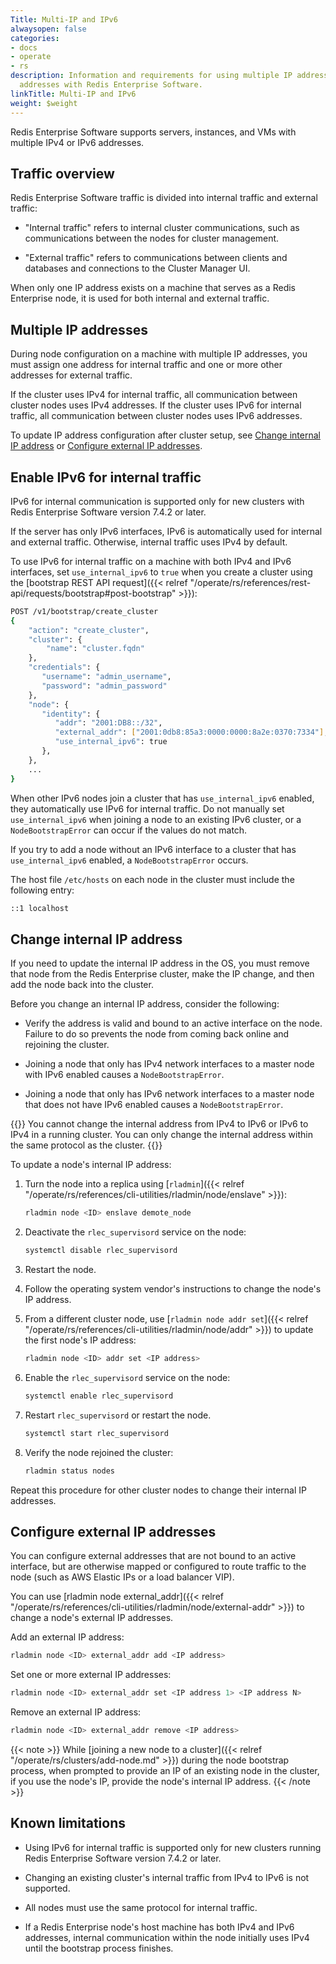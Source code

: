 ```yaml
---
Title: Multi-IP and IPv6
alwaysopen: false
categories:
- docs
- operate
- rs
description: Information and requirements for using multiple IP addresses or IPv6
  addresses with Redis Enterprise Software.
linkTitle: Multi-IP and IPv6
weight: $weight
---
```

Redis Enterprise Software supports servers, instances, and VMs with
multiple IPv4 or IPv6 addresses.

## Traffic overview

Redis Enterprise Software traffic is divided into internal traffic and external traffic:

- "Internal traffic" refers to internal cluster communications, such as communications between the nodes for cluster management.

- "External traffic" refers to communications between clients and databases and connections to the Cluster Manager UI.

When only one IP address exists on a machine that serves as a Redis Enterprise node, it is used for both internal and external traffic.

## Multiple IP addresses

During node configuration on a machine with multiple IP addresses, you must assign one address for internal traffic and one or more other addresses for external traffic.

If the cluster uses IPv4 for internal traffic, all communication between cluster nodes uses IPv4 addresses. If the cluster uses IPv6 for internal traffic, all communication between cluster nodes uses IPv6 addresses.

To update IP address configuration after cluster setup, see [Change internal IP address](#change-internal-ip-address) or [Configure external IP addresses](#configure-external-ip-addresses).

## Enable IPv6 for internal traffic

IPv6 for internal communication is supported only for new clusters with Redis Enterprise Software version 7.4.2 or later.

If the server has only IPv6 interfaces, IPv6 is automatically used for internal and external traffic. Otherwise, internal traffic uses IPv4 by default. 

To use IPv6 for internal traffic on a machine with both IPv4 and IPv6 interfaces, set `use_internal_ipv6` to `true` when you create a cluster using the [bootstrap REST API request]({{< relref "/operate/rs/references/rest-api/requests/bootstrap#post-bootstrap" >}}):

```sh
POST /v1/bootstrap/create_cluster
{
    "action": "create_cluster",
    "cluster": { 
        "name": "cluster.fqdn" 
    },
    "credentials": {
       "username": "admin_username",
       "password": "admin_password"
    },
    "node": {
       "identity": {
          "addr": "2001:DB8::/32",
          "external_addr": ["2001:0db8:85a3:0000:0000:8a2e:0370:7334"],
          "use_internal_ipv6": true
       },
    },
    ...
}
```

When other IPv6 nodes join a cluster that has `use_internal_ipv6` enabled, they automatically use IPv6 for internal traffic. Do not manually set `use_internal_ipv6` when joining a node to an existing IPv6 cluster, or a `NodeBootstrapError` can occur if the values do not match.

If you try to add a node without an IPv6 interface to a cluster that has `use_internal_ipv6` enabled, a `NodeBootstrapError` occurs.

The host file `/etc/hosts` on each node in the cluster must include the following entry:

```sh
::1 localhost
```

## Change internal IP address

If you need to update the internal IP address in the OS, you must remove that node from the Redis Enterprise cluster, make the IP change, and then add the node back into the cluster.

Before you change an internal IP address, consider the following:

- Verify the address is valid and bound to an active interface on the node. Failure to do so prevents the node from coming back online and rejoining the cluster.

- Joining a node that only has IPv4 network interfaces to a master node with IPv6 enabled causes a `NodeBootstrapError`.

- Joining a node that only has IPv6 network interfaces to a master node that does not have IPv6 enabled causes a `NodeBootstrapError`.

{{<note>}}
You cannot change the internal address from IPv4 to IPv6 or IPv6 to IPv4 in a running cluster. You can only change the internal address within the same protocol as the cluster.
{{</note>}}

To update a node's internal IP address:

1. Turn the node into a replica using [`rladmin`]({{< relref "/operate/rs/references/cli-utilities/rladmin/node/enslave" >}}):

    ```sh
    rladmin node <ID> enslave demote_node
    ```

1. Deactivate the `rlec_supervisord` service on the node:

    ```sh
    systemctl disable rlec_supervisord 
    ```

1. Restart the node.

1. Follow the operating system vendor's instructions to change the node's IP address.

1. From a different cluster node, use [`rladmin node addr set`]({{< relref "/operate/rs/references/cli-utilities/rladmin/node/addr" >}}) to update the first node's IP address:

    ```sh
    rladmin node <ID> addr set <IP address>
    ```

1. Enable the `rlec_supervisord` service on the node:

    ```sh
    systemctl enable rlec_supervisord 
    ```

1. Restart `rlec_supervisord` or restart the node.


    ```sh
    systemctl start rlec_supervisord
    ```

1. Verify the node rejoined the cluster:

    ```sh
    rladmin status nodes
    ```

Repeat this procedure for other cluster nodes to change their internal IP addresses.

## Configure external IP addresses

You can configure external addresses that are not bound to an active interface, but are otherwise mapped or configured to route traffic to the node (such as AWS Elastic IPs or a load balancer VIP).

You can use [rladmin node external_addr]({{< relref "/operate/rs/references/cli-utilities/rladmin/node/external-addr" >}}) to change a node's external IP addresses.

Add an external IP address:

```sh
rladmin node <ID> external_addr add <IP address>
```

Set one or more external IP addresses:

```sh
rladmin node <ID> external_addr set <IP address 1> <IP address N>
```


Remove an external IP address:

```sh
rladmin node <ID> external_addr remove <IP address>
```

{{< note >}}
While [joining a new node to a
cluster]({{< relref "/operate/rs/clusters/add-node.md" >}})
during the node bootstrap process,
when prompted to provide an IP of an existing node in the cluster,
if you use the node's IP, provide the node's internal IP address.
{{< /note >}}

## Known limitations

- Using IPv6 for internal traffic is supported only for new clusters running Redis Enterprise Software version 7.4.2 or later.

- Changing an existing cluster's internal traffic from IPv4 to IPv6 is not supported.

- All nodes must use the same protocol for internal traffic.

- If a Redis Enterprise node's host machine has both IPv4 and IPv6 addresses, internal communication within the node initially uses IPv4 until the bootstrap process finishes.
